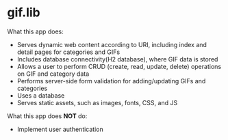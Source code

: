 # gif.lib

What this app does:

- Serves dynamic web content according to URI, including index and detail pages for categories and GIFs
- Includes database connectivity(H2 database), where GIF data is stored
- Allows a user to perform CRUD (create, read, update, delete) operations on GIF and category data
- Performs server-side form validation for adding/updating GIFs and categories
- Uses a database
- Serves static assets, such as images, fonts, CSS, and JS

What this app does **NOT** do:

- Implement user authentication